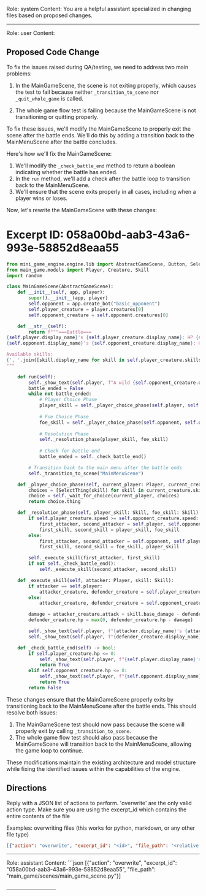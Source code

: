 Role: system
Content: You are a helpful assistant specialized in changing files based on proposed changes.
__________________
Role: user
Content: 
## Proposed Code Change
To fix the issues raised during QA/testing, we need to address two main problems:

1. In the MainGameScene, the scene is not exiting properly, which causes the test to fail because neither `_transition_to_scene` nor `_quit_whole_game` is called.

2. The whole game flow test is failing because the MainGameScene is not transitioning or quitting properly.

To fix these issues, we'll modify the MainGameScene to properly exit the scene after the battle ends. We'll do this by adding a transition back to the MainMenuScene after the battle concludes.

Here's how we'll fix the MainGameScene:

1. We'll modify the `_check_battle_end` method to return a boolean indicating whether the battle has ended.
2. In the `run` method, we'll add a check after the battle loop to transition back to the MainMenuScene.
3. We'll ensure that the scene exits properly in all cases, including when a player wins or loses.

Now, let's rewrite the MainGameScene with these changes:

# Excerpt ID: 058a00bd-aab3-43a6-993e-58852d8eaa55
```python main_game/scenes/main_game_scene.py
from mini_game_engine.engine.lib import AbstractGameScene, Button, SelectThing
from main_game.models import Player, Creature, Skill
import random

class MainGameScene(AbstractGameScene):
    def __init__(self, app, player):
        super().__init__(app, player)
        self.opponent = app.create_bot("basic_opponent")
        self.player_creature = player.creatures[0]
        self.opponent_creature = self.opponent.creatures[0]

    def __str__(self):
        return f"""===Battle===
{self.player.display_name}'s {self.player_creature.display_name}: HP {self.player_creature.hp}/{self.player_creature.max_hp}
{self.opponent.display_name}'s {self.opponent_creature.display_name}: HP {self.opponent_creature.hp}/{self.opponent_creature.max_hp}

Available skills:
{', '.join([skill.display_name for skill in self.player_creature.skills])}
"""

    def run(self):
        self._show_text(self.player, f"A wild {self.opponent_creature.display_name} appeared!")
        battle_ended = False
        while not battle_ended:
            # Player Choice Phase
            player_skill = self._player_choice_phase(self.player, self.player_creature)
            
            # Foe Choice Phase
            foe_skill = self._player_choice_phase(self.opponent, self.opponent_creature)
            
            # Resolution Phase
            self._resolution_phase(player_skill, foe_skill)
            
            # Check for battle end
            battle_ended = self._check_battle_end()

        # Transition back to the main menu after the battle ends
        self._transition_to_scene("MainMenuScene")

    def _player_choice_phase(self, current_player: Player, current_creature: Creature) -> Skill:
        choices = [SelectThing(skill) for skill in current_creature.skills]
        choice = self._wait_for_choice(current_player, choices)
        return choice.thing

    def _resolution_phase(self, player_skill: Skill, foe_skill: Skill):
        if self.player_creature.speed >= self.opponent_creature.speed:
            first_attacker, second_attacker = self.player, self.opponent
            first_skill, second_skill = player_skill, foe_skill
        else:
            first_attacker, second_attacker = self.opponent, self.player
            first_skill, second_skill = foe_skill, player_skill

        self._execute_skill(first_attacker, first_skill)
        if not self._check_battle_end():
            self._execute_skill(second_attacker, second_skill)

    def _execute_skill(self, attacker: Player, skill: Skill):
        if attacker == self.player:
            attacker_creature, defender_creature = self.player_creature, self.opponent_creature
        else:
            attacker_creature, defender_creature = self.opponent_creature, self.player_creature

        damage = attacker_creature.attack + skill.base_damage - defender_creature.defense
        defender_creature.hp = max(0, defender_creature.hp - damage)

        self._show_text(self.player, f"{attacker.display_name}'s {attacker_creature.display_name} used {skill.display_name}!")
        self._show_text(self.player, f"{defender_creature.display_name} took {damage} damage!")

    def _check_battle_end(self) -> bool:
        if self.player_creature.hp <= 0:
            self._show_text(self.player, f"{self.player.display_name}'s {self.player_creature.display_name} fainted! You lose!")
            return True
        elif self.opponent_creature.hp <= 0:
            self._show_text(self.player, f"{self.opponent.display_name}'s {self.opponent_creature.display_name} fainted! You win!")
            return True
        return False
```

These changes ensure that the MainGameScene properly exits by transitioning back to the MainMenuScene after the battle ends. This should resolve both issues:

1. The MainGameScene test should now pass because the scene will properly exit by calling `_transition_to_scene`.
2. The whole game flow test should also pass because the MainGameScene will transition back to the MainMenuScene, allowing the game loop to continue.

These modifications maintain the existing architecture and model structure while fixing the identified issues within the capabilities of the engine.

## Directions
Reply with a JSON list of actions to perform. 'overwrite' are the only valid action type. 
Make sure you are using the excerpt_id which contains the entire contents of the file

Examples:
overwriting files (this works for python, markdown, or any other file type)
```json output_example1
[{"action": "overwrite", "excerpt_id": "<id>", "file_path": "<relative file path>"}]
```

__________________
Role: assistant
Content: ```json
[{"action": "overwrite", "excerpt_id": "058a00bd-aab3-43a6-993e-58852d8eaa55", "file_path": "main_game/scenes/main_game_scene.py"}]
```
__________________
